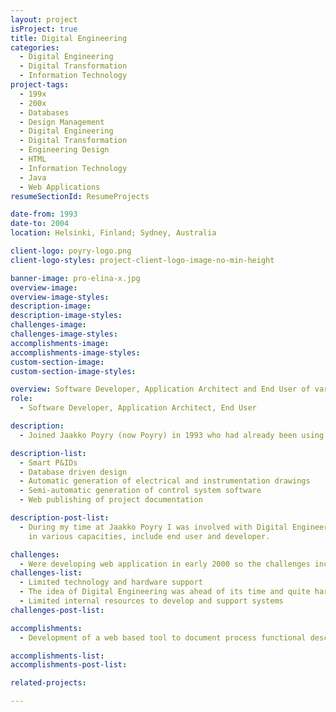 ```yaml
---
layout: project
isProject: true
title: Digital Engineering
categories:
  - Digital Engineering
  - Digital Transformation
  - Information Technology
project-tags:
  - 199x
  - 200x
  - Databases
  - Design Management
  - Digital Engineering
  - Digital Transformation
  - Engineering Design
  - HTML
  - Information Technology
  - Java
  - Web Applications
resumeSectionId: ResumeProjects

date-from: 1993
date-to: 2004
location: Helsinki, Finland; Sydney, Australia

client-logo: poyry-logo.png
client-logo-styles: project-client-logo-image-no-min-height

banner-image: pro-elina-x.jpg
overview-image:
overview-image-styles:
description-image:
description-image-styles:
challenges-image:
challenges-image-styles:
accomplishments-image:
accomplishments-image-styles:
custom-section-image:
custom-section-image-styles:

overview: Software Developer, Application Architect and End User of various Digital Engineering Tools
role:
  - Software Developer, Application Architect, End User

description:
  - Joined Jaakko Poyry (now Poyry) in 1993 who had already been using internally developed Digital Engineering systems for over a decade which included;

description-list:
  - Smart P&IDs
  - Database driven design
  - Automatic generation of electrical and instrumentation drawings
  - Semi-automatic generation of control system software
  - Web publishing of project documentation

description-post-list:
  - During my time at Jaakko Poyry I was involved with Digital Engineering tools
    in various capacities, include end user and developer.

challenges:
  - Were developing web application in early 2000 so the challenges included,
challenges-list:    
  - Limited technology and hardware support
  - The idea of Digital Engineering was ahead of its time and quite hard to sell
  - Limited internal resources to develop and support systems
challenges-post-list:    

accomplishments:
  - Development of a web based tool to document process functional descriptions

accomplishments-list:    
accomplishments-post-list:    

related-projects:

---
```

